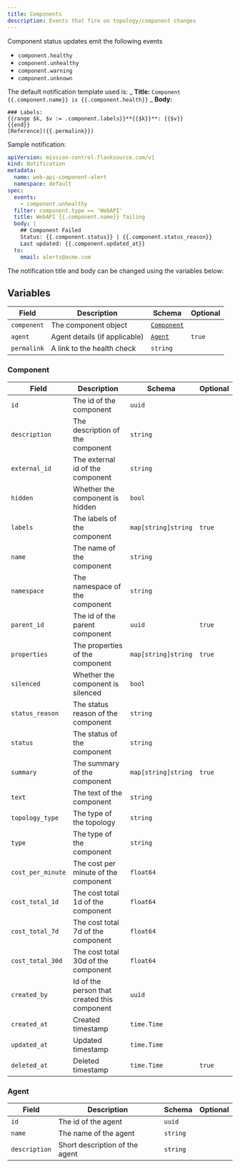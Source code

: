 ```yaml
---
title: Components
description: Events that fire on topology/component changes
---
```


Component status updates emit the following events

- `component.healthy`
- `component.unhealthy`
- `component.warning`
- `component.unknown`

The default notification template used is:
_ **Title:** `Component {{.component.name}} is {{.component.health}}`
_ **Body:**

```
### Labels:
{{range $k, $v := .component.labels}}**{{$k}}**: {{$v}}
{{end}}
[Reference]({{.permalink}})
```

Sample notification:

```yaml title="notification.yaml"
apiVersion: mission-control.flanksource.com/v1
kind: Notification
metadata:
  name: web-api-component-alert
  namespace: default
spec:
  events:
    - component.unhealthy
  filter: component.type == 'WebAPI'
  title: WebAPI {{.component.name}} failing
  body: |
    ## Component Failed
    Status: {{.component.status}} | {{.component.status_reason}}
    Last updated: {{.component.updated_at}}
  to:
    email: alerts@acme.com
```

The notification title and body can be changed using the variables below:

## Variables

| Field       | Description                   | Schema                    | Optional |
| ----------- | ----------------------------- | ------------------------- | -------- |
| `component` | The component object          | [`Component`](#component) |          |
| `agent`     | Agent details (if applicable) | [`Agent`](#agent)         | `true`   |
| `permalink` | A link to the health check    | `string`                  |          |

### Component

| Field             | Description                                  | Schema              | Optional |
| ----------------- | -------------------------------------------- | ------------------- | -------- |
| `id`              | The id of the component                      | `uuid`              |          |
| `description`     | The description of the component             | `string`            |          |
| `external_id`     | The external id of the component             | `string`            |          |
| `hidden`          | Whether the component is hidden              | `bool`              |          |
| `labels`          | The labels of the component                  | `map[string]string` | `true`   |
| `name`            | The name of the component                    | `string`            |          |
| `namespace`       | The namespace of the component               | `string`            |          |
| `parent_id`       | The id of the parent component               | `uuid`              | `true`   |
| `properties`      | The properties of the component              | `map[string]string` | `true`   |
| `silenced`        | Whether the component is silenced            | `bool`              |          |
| `status_reason`   | The status reason of the component           | `string`            |          |
| `status`          | The status of the component                  | `string`            |          |
| `summary`         | The summary of the component                 | `map[string]string` | `true`   |
| `text`            | The text of the component                    | `string`            |          |
| `topology_type`   | The type of the topology                     | `string`            |          |
| `type`            | The type of the component                    | `string`            |          |
| `cost_per_minute` | The cost per minute of the component         | `float64`           |          |
| `cost_total_1d`   | The cost total 1d of the component           | `float64`           |          |
| `cost_total_7d`   | The cost total 7d of the component           | `float64`           |          |
| `cost_total_30d`  | The cost total 30d of the component          | `float64`           |          |
| `created_by`      | Id of the person that created this component | `uuid`              |          |
| `created_at`      | Created timestamp                            | `time.Time`         |          |
| `updated_at`      | Updated timestamp                            | `time.Time`         |          |
| `deleted_at`      | Deleted timestamp                            | `time.Time`         | `true`   |

### Agent

| Field         | Description                    | Schema   | Optional |
| ------------- | ------------------------------ | -------- | -------- |
| `id`          | The id of the agent            | `uuid`   |          |
| `name`        | The name of the agent          | `string` |          |
| `description` | Short description of the agent | `string` |          |
